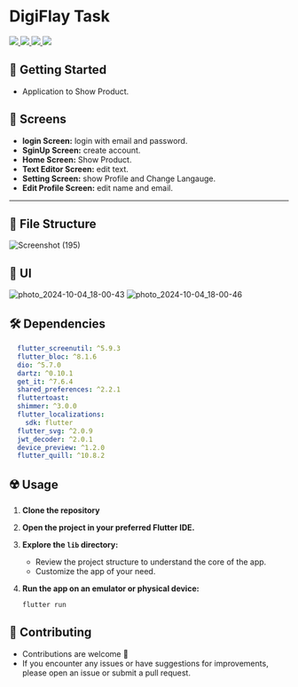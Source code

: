 # DigiFlay Task

<div align="start">
<!--      <a href="https://api.visitorbadge.io/api/visitors?path=Up-To-Do-App&label=People%20who%20visited%20this%20page&countColor=%23263759" target="_blank">
        <img src="https://api.visitorbadge.io/api/visitors?path=Up-To-Do-App&label=People%20who%20visited%20this%20page&countColor=%23263759" target="_blank" />
    </a> -->
    <a href="https://www.linkedin.com/in/ibrahim-haroon-omran-a35444222/" target="_blank">
        <img src="https://img.shields.io/badge/LinkedIn-0077B5?style=for-the-badge&logo=linkedin&logoColor=white" target="_blank" />
    </a>
  <a href="mailto:omranibraheem705@gmail.com">
    <img src="https://img.shields.io/badge/Gmail-333333?style=for-the-badge&logo=gmail&logoColor=red" />
  </a>
    <a href="https://youtube.com/@ibrahimomran8085?si=bHNizIHn9dIL3jX7">
    <img src="https://img.shields.io/badge/Youtube-red?style=for-the-badge&logo=youtube&logoColor=white" />
<!--   </a>
     <a href="https://mostaql.com/u/ammarageeza/portfolio">
    <img src="https://img.shields.io/badge/Portfolio-0077B5?style=for-the-badge&logoColor=white" />
  </a> -->
     </a>
     <a href="https://t.me/Eng_Ibrahim_Omran_705">
    <img src="https://img.shields.io/badge/Telegram-0077B5?style=for-the-badge&logo=telegram&logoColor=white" />
  </a>
</div>

## 🚀 Getting Started

- Application to Show Product.

## 🤳 Screens

- **login Screen:** login with email and password.
- **SginUp Screen:** create account.
- **Home Screen:** Show Product.
- **Text Editor Screen:** edit text.
- **Setting Screen:** show Profile and Change Langauge.
- **Edit Profile Screen:** edit name and email. 



<hr>
<!-- <h3>
  <a href="https://www.youtube.com/watch?v=eRK9pI98EUk&list=PLYfTCw9blWRNh4jiQO3kVNd34jUD6MD9m&index=1&t=4s&pp=gAQBiAQB">
    👨🏻‍🎓 Get this app on YouTube Playlist Tutorials
  </a>
</h3> -->
<!-- <p align= "center">
    <a href="https://www.youtube.com/watch?v=eRK9pI98EUk&list=PLYfTCw9blWRNh4jiQO3kVNd34jUD6MD9m&index=1&t=4s&pp=gAQBiAQB">
     <kbd>
        <img  src="https://github.com/AmmarAgeeza/Up-To-Do-App/assets/72443818/0f267f9e-d2a3-41c6-8a4b-17a0b12abd6d" alt="Get this app on YouTube Playlist Tutorials">
     </kbd>
  </a>
 -->

## 📁 File Structure

![Screenshot (195)](https://github.com/Ibrahim-Omran/Route-Task/assets/112516011/84c910e3-a307-469f-a563-55404f9fca95)



## 📱 UI



![photo_2024-10-04_18-00-43](https://github.com/user-attachments/assets/a806bacf-18f9-4bbb-8905-0cea83aef693)
![photo_2024-10-04_18-00-46](https://github.com/user-attachments/assets/d3db5bb1-03bb-4fc8-a269-09a77dfc6e55)





## 🛠 Dependencies

```pubspec.yaml
  flutter_screenutil: ^5.9.3
  flutter_bloc: ^8.1.6
  dio: ^5.7.0
  dartz: ^0.10.1
  get_it: ^7.6.4
  shared_preferences: ^2.2.1
  fluttertoast:
  shimmer: ^3.0.0
  flutter_localizations:
    sdk: flutter
  flutter_svg: ^2.0.9
  jwt_decoder: ^2.0.1
  device_preview: ^1.2.0
  flutter_quill: ^10.8.2
```

## ☢️ Usage

1. **Clone the repository**

2. **Open the project in your preferred Flutter IDE.**

3. **Explore the `lib` directory:**

    - Review the project structure to understand the core of the app.
    - Customize the app of your need.

4. **Run the app on an emulator or physical device:**

    ```bash
    flutter run
    ```

## 🚨 Contributing

- Contributions are welcome 💜
- If you encounter any issues or have suggestions for improvements, please open an issue or submit a pull request.

